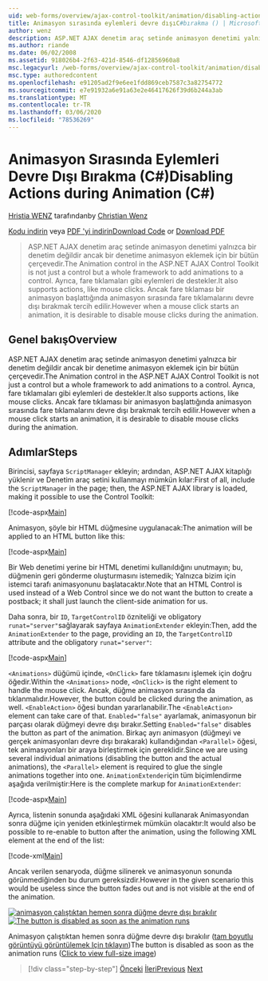 ```yaml
---
uid: web-forms/overview/ajax-control-toolkit/animation/disabling-actions-during-animation-cs
title: Animasyon sırasında eylemleri devre dışıC#bırakma () | Microsoft Docs
author: wenz
description: ASP.NET AJAX denetim araç setinde animasyon denetimi yalnızca bir denetim değildir ancak bir denetime animasyon eklemek için bir bütün çerçevedir. Ayrıca eylemi destekler...
ms.author: riande
ms.date: 06/02/2008
ms.assetid: 918026b4-2f63-421d-8546-df12856960a8
msc.legacyurl: /web-forms/overview/ajax-control-toolkit/animation/disabling-actions-during-animation-cs
msc.type: authoredcontent
ms.openlocfilehash: e91205ad2f9e6ee1fdd869ceb7587c3a82754772
ms.sourcegitcommit: e7e91932a6e91a63e2e46417626f39d6b244a3ab
ms.translationtype: MT
ms.contentlocale: tr-TR
ms.lasthandoff: 03/06/2020
ms.locfileid: "78536269"
---
```

# <a name="disabling-actions-during-animation-c"></a><span data-ttu-id="a8705-104">Animasyon Sırasında Eylemleri Devre Dışı Bırakma (C#)</span><span class="sxs-lookup"><span data-stu-id="a8705-104">Disabling Actions during Animation (C#)</span></span>

<span data-ttu-id="a8705-105">[Hristia WENZ](https://github.com/wenz) tarafından</span><span class="sxs-lookup"><span data-stu-id="a8705-105">by [Christian Wenz](https://github.com/wenz)</span></span>

<span data-ttu-id="a8705-106">[Kodu indirin](https://download.microsoft.com/download/f/9/a/f9a26acd-8df4-4484-8a18-199e4598f411/Animation7.cs.zip) veya [PDF 'yi indirin](https://download.microsoft.com/download/6/7/1/6718d452-ff89-4d3f-a90e-c74ec2d636a3/animation7CS.pdf)</span><span class="sxs-lookup"><span data-stu-id="a8705-106">[Download Code](https://download.microsoft.com/download/f/9/a/f9a26acd-8df4-4484-8a18-199e4598f411/Animation7.cs.zip) or [Download PDF](https://download.microsoft.com/download/6/7/1/6718d452-ff89-4d3f-a90e-c74ec2d636a3/animation7CS.pdf)</span></span>

> <span data-ttu-id="a8705-107">ASP.NET AJAX denetim araç setinde animasyon denetimi yalnızca bir denetim değildir ancak bir denetime animasyon eklemek için bir bütün çerçevedir.</span><span class="sxs-lookup"><span data-stu-id="a8705-107">The Animation control in the ASP.NET AJAX Control Toolkit is not just a control but a whole framework to add animations to a control.</span></span> <span data-ttu-id="a8705-108">Ayrıca, fare tıklamaları gibi eylemleri de destekler.</span><span class="sxs-lookup"><span data-stu-id="a8705-108">It also supports actions, like mouse clicks.</span></span> <span data-ttu-id="a8705-109">Ancak fare tıklaması bir animasyon başlattığında animasyon sırasında fare tıklamalarını devre dışı bırakmak tercih edilir.</span><span class="sxs-lookup"><span data-stu-id="a8705-109">However when a mouse click starts an animation, it is desirable to disable mouse clicks during the animation.</span></span>

## <a name="overview"></a><span data-ttu-id="a8705-110">Genel bakış</span><span class="sxs-lookup"><span data-stu-id="a8705-110">Overview</span></span>

<span data-ttu-id="a8705-111">ASP.NET AJAX denetim araç setinde animasyon denetimi yalnızca bir denetim değildir ancak bir denetime animasyon eklemek için bir bütün çerçevedir.</span><span class="sxs-lookup"><span data-stu-id="a8705-111">The Animation control in the ASP.NET AJAX Control Toolkit is not just a control but a whole framework to add animations to a control.</span></span> <span data-ttu-id="a8705-112">Ayrıca, fare tıklamaları gibi eylemleri de destekler.</span><span class="sxs-lookup"><span data-stu-id="a8705-112">It also supports actions, like mouse clicks.</span></span> <span data-ttu-id="a8705-113">Ancak fare tıklaması bir animasyon başlattığında animasyon sırasında fare tıklamalarını devre dışı bırakmak tercih edilir.</span><span class="sxs-lookup"><span data-stu-id="a8705-113">However when a mouse click starts an animation, it is desirable to disable mouse clicks during the animation.</span></span>

## <a name="steps"></a><span data-ttu-id="a8705-114">Adımlar</span><span class="sxs-lookup"><span data-stu-id="a8705-114">Steps</span></span>

<span data-ttu-id="a8705-115">Birincisi, sayfaya `ScriptManager` ekleyin; ardından, ASP.NET AJAX kitaplığı yüklenir ve Denetim araç setini kullanmayı mümkün kılar:</span><span class="sxs-lookup"><span data-stu-id="a8705-115">First of all, include the `ScriptManager` in the page; then, the ASP.NET AJAX library is loaded, making it possible to use the Control Toolkit:</span></span>

[!code-aspx[Main](disabling-actions-during-animation-cs/samples/sample1.aspx)]

<span data-ttu-id="a8705-116">Animasyon, şöyle bir HTML düğmesine uygulanacak:</span><span class="sxs-lookup"><span data-stu-id="a8705-116">The animation will be applied to an HTML button like this:</span></span>

[!code-aspx[Main](disabling-actions-during-animation-cs/samples/sample2.aspx)]

<span data-ttu-id="a8705-117">Bir Web denetimi yerine bir HTML denetimi kullanıldığını unutmayın; bu, düğmenin geri gönderme oluşturmasını istemedik; Yalnızca bizim için istemci tarafı animasyonunu başlatacaktır.</span><span class="sxs-lookup"><span data-stu-id="a8705-117">Note that an HTML Control is used instead of a Web Control since we do not want the button to create a postback; it shall just launch the client-side animation for us.</span></span>

<span data-ttu-id="a8705-118">Daha sonra, bir `ID`, `TargetControlID` özniteliği ve obligatory `runat="server"`sağlayarak sayfaya `AnimationExtender` ekleyin:</span><span class="sxs-lookup"><span data-stu-id="a8705-118">Then, add the `AnimationExtender` to the page, providing an `ID`, the `TargetControlID` attribute and the obligatory `runat="server"`:</span></span>

[!code-aspx[Main](disabling-actions-during-animation-cs/samples/sample3.aspx)]

<span data-ttu-id="a8705-119">`<Animations>` düğümü içinde, `<OnClick>` fare tıklamasını işlemek için doğru öğedir.</span><span class="sxs-lookup"><span data-stu-id="a8705-119">Within the `<Animations>` node, `<OnClick>` is the right element to handle the mouse click.</span></span> <span data-ttu-id="a8705-120">Ancak, düğme animasyon sırasında da tıklanmalıdır.</span><span class="sxs-lookup"><span data-stu-id="a8705-120">However, the button could be clicked during the animation, as well.</span></span> <span data-ttu-id="a8705-121">`<EnableAction>` öğesi bundan yararlanabilir.</span><span class="sxs-lookup"><span data-stu-id="a8705-121">The `<EnableAction>` element can take care of that.</span></span> <span data-ttu-id="a8705-122">`Enabled="false"` ayarlamak, animasyonun bir parçası olarak düğmeyi devre dışı bırakır.</span><span class="sxs-lookup"><span data-stu-id="a8705-122">Setting `Enabled="false"` disables the button as part of the animation.</span></span> <span data-ttu-id="a8705-123">Birkaç ayrı animasyon (düğmeyi ve gerçek animasyonları devre dışı bırakarak) kullandığından `<Parallel>` öğesi, tek animasyonları bir araya birleştirmek için gereklidir.</span><span class="sxs-lookup"><span data-stu-id="a8705-123">Since we are using several individual animations (disabling the button and the actual animations), the `<Parallel>` element is required to glue the single animations together into one.</span></span> <span data-ttu-id="a8705-124">`AnimationExtender`için tüm biçimlendirme aşağıda verilmiştir:</span><span class="sxs-lookup"><span data-stu-id="a8705-124">Here is the complete markup for `AnimationExtender`:</span></span>

[!code-aspx[Main](disabling-actions-during-animation-cs/samples/sample4.aspx)]

<span data-ttu-id="a8705-125">Ayrıca, listenin sonunda aşağıdaki XML öğesini kullanarak Animasyondan sonra düğme için yeniden etkinleştirmek mümkün olacaktır:</span><span class="sxs-lookup"><span data-stu-id="a8705-125">It would also be possible to re-enable to button after the animation, using the following XML element at the end of the list:</span></span>

[!code-xml[Main](disabling-actions-during-animation-cs/samples/sample5.xml)]

<span data-ttu-id="a8705-126">Ancak verilen senaryoda, düğme silinerek ve animasyonun sonunda görünmediğinden bu durum gereksizdir.</span><span class="sxs-lookup"><span data-stu-id="a8705-126">However in the given scenario this would be useless since the button fades out and is not visible at the end of the animation.</span></span>

<span data-ttu-id="a8705-127">[![animasyon çalıştıktan hemen sonra düğme devre dışı bırakılır](disabling-actions-during-animation-cs/_static/image2.png)](disabling-actions-during-animation-cs/_static/image1.png)</span><span class="sxs-lookup"><span data-stu-id="a8705-127">[![The button is disabled as soon as the animation runs](disabling-actions-during-animation-cs/_static/image2.png)](disabling-actions-during-animation-cs/_static/image1.png)</span></span>

<span data-ttu-id="a8705-128">Animasyon çalıştıktan hemen sonra düğme devre dışı bırakılır ([tam boyutlu görüntüyü görüntülemek Için tıklayın](disabling-actions-during-animation-cs/_static/image3.png))</span><span class="sxs-lookup"><span data-stu-id="a8705-128">The button is disabled as soon as the animation runs ([Click to view full-size image](disabling-actions-during-animation-cs/_static/image3.png))</span></span>

> [!div class="step-by-step"]
> <span data-ttu-id="a8705-129">[Önceki](animating-in-response-to-user-interaction-cs.md)
> [İleri](triggering-an-animation-in-another-control-cs.md)</span><span class="sxs-lookup"><span data-stu-id="a8705-129">[Previous](animating-in-response-to-user-interaction-cs.md)
[Next](triggering-an-animation-in-another-control-cs.md)</span></span>
